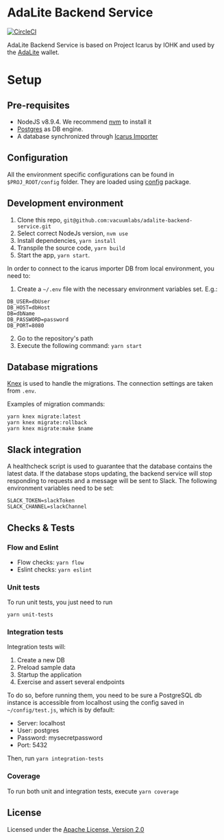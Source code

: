 # AdaLite Backend Service

[![CircleCI](https://circleci.com/gh/vacuumlabs/adalite-backend-service.svg?style=svg)](https://circleci.com/gh/vacuumlabs/adalite-backend-service)

AdaLite Backend Service is based on Project Icarus by IOHK and used by the [AdaLite](https://github.com/vacuumlabs/adalite) wallet.

# Setup

## Pre-requisites

* NodeJS v8.9.4. We recommend [nvm](https://github.com/creationix/nvm) to install it
* [Postgres](https://www.postgresql.org/) as DB engine.
* A database synchronized through [Icarus Importer](https://github.com/Emurgo/project-icarus-importer)

## Configuration

All the environment specific configurations can be found in `$PROJ_ROOT/config` folder.
They are loaded using [config](https://www.npmjs.com/package/config) package.

## Development environment

1.  Clone this repo, `git@github.com:vacuumlabs/adalite-backend-service.git`
2.  Select correct NodeJs version, `nvm use`
3.  Install dependencies, `yarn install`
4.  Transpile the source code, `yarn build`
5.  Start the app, `yarn start`.

In order to connect to the icarus importer DB from local environment, you need to:

1.  Create a `~/.env` file with the necessary environment variables set. E.g.:

```
DB_USER=dbUser
DB_HOST=dbHost
DB=dbName
DB_PASSWORD=password
DB_PORT=8080
```
2.  Go to the repository's path
3.  Execute the following command: `yarn start`

## Database migrations

[Knex](https://knexjs.org/#Migrations) is used to handle the migrations. The connection settings are taken from `.env`.

Examples of migration commands:
```
yarn knex migrate:latest
yarn knex migrate:rollback
yarn knex migrate:make $name
```

## Slack integration

A healthcheck script is used to guarantee that the database contains the latest data. If the database stops updating, the backend service will stop responding to requests and a message will be sent to Slack. The following environment variables need to be set:
```
SLACK_TOKEN=slackToken
SLACK_CHANNEL=slackChannel
```

## Checks & Tests

### Flow and Eslint

* Flow checks: `yarn flow`
* Eslint checks: `yarn eslint`

### Unit tests

To run unit tests, you just need to run

`yarn unit-tests`

### Integration tests

Integration tests will:

1. Create a new DB
2. Preload sample data
3. Startup the application
4. Exercise and assert several endpoints

To do so, before running them, you need to be sure a PostgreSQL db instance is accessible from localhost
using the config saved in `~/config/test.js`, which is by default:

* Server: localhost
* User: postgres
* Password: mysecretpassword
* Port: 5432

Then, run `yarn integration-tests`

### Coverage

To run both unit and integration tests, execute `yarn coverage`

## License

Licensed under the [Apache License, Version 2.0](LICENSE.md)
